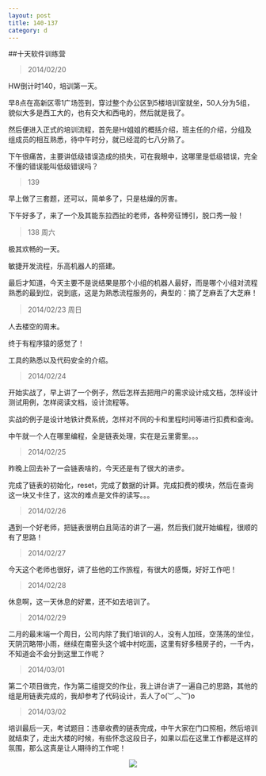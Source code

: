 ```yaml
---
layout: post
title: 140-137
category: d
---
```


##十天软件训练营

>2014/02/20

HW倒计时140，培训第一天。

早8点在高新区零1广场签到，穿过整个办公区到5楼培训室就坐，50人分为5组，貌似大多是西工大的，也有交大和西电的，然后就是我了。

然后便进入正式的培训流程，首先是Hr姐姐的概括介绍，班主任的介绍，分组及组成员的相互熟悉，待中午时分，就已经混的七八分熟了。

下午很痛苦，主要讲低级错误造成的损失，可在我眼中，这哪里是低级错误，完全不懂的错误能叫低级错误吗？

>139

早上做了三套题，还可以，简单多了，只是枯燥的厉害。

下午好多了，来了一个及其能东拉西扯的老师，各种旁征博引，脱口秀一般！

>138 周六

极其欢畅的一天。

敏捷开发流程，乐高机器人的搭建。

最后才知道，今天主要不是说结果是那个小组的机器人最好，而是哪个小组对流程熟悉的最到位，说到底，这是为熟悉流程服务的，典型的：摘了芝麻丢了大芝麻！

>2014/02/23 周日

人去楼空的周末。

终于有程序猿的感觉了！

工具的熟悉以及代码安全的介绍。

>2014/02/24

开始实战了，早上讲了一个例子，然后怎样去把用户的需求设计成文档，怎样设计测试用例，怎样阅读文档，设计流程等。

实战的例子是设计地铁计费系统，怎样对不同的卡和里程时间等进行扣费和查询。

中午就一个人在哪里编程，全是链表处理，实在是云里雾里。。。


>2014/02/25

昨晚上回去补了一会链表啥的，今天还是有了很大的进步。

完成了链表的初始化，reset，完成了数据的计算。完成扣费的模块，然后在查询这一块又卡住了，这次的难点是文件的读写。。。

>2014/02/26

遇到一个好老师，把链表很明白且简洁的讲了一遍，然后我们就开始编程，很顺的有了思路！

>2014/02/27

今天这个老师也很好，讲了些他的工作旅程，有很大的感慨，好好工作吧！

>2014/02/28

休息啊，这一天休息的好累，还不如去培训了。

>2014/02/29

二月的最末端一个周日，公司内除了我们培训的人，没有人加班，空荡荡的坐位，天阴沉略带小雨，继续在南窑头这个城中村吃面，这里有好多租房子的，一千内，不知道会不会分到这里工作呢？

>2014/03/01

第二个项目做完，作为第二组提交的作业，我上讲台讲了一遍自己的思路，其他的组是用链表完成的，我却参考了代码设计，丢人了o(︶︿︶)o

>2014/03/02

培训最后一天，考试题目：违章收费的链表完成，中午大家在门口照相，然后培训就结束了，走出大楼的时候，有些怀念这段日子，如果以后在这里工作都是这样的氛围，那么这真是让人期待的工作呢！

<center><img class="cover" src="http://www-oriyao-com.oss-cn-hangzhou.aliyuncs.com/2014/201403/%E8%AE%AD%E7%BB%83%E8%90%A5%E7%B2%BE%E5%BD%A9%E5%9B%9E%E9%A1%BE%20%281%29.jpg"></center>


